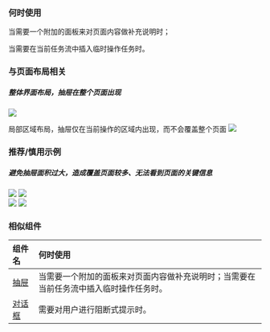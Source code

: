 

### 何时使用

当需要一个附加的面板来对页面内容做补充说明时；

当需要在当前任务流中插入临时操作任务时。

### 与页面布局相关

##### 整体界面布局，抽屉在整个页面出现

![](https://oteam-tdesign-1258344706.cos.ap-guangzhou.myqcloud.com/site/design/%E6%8A%BD%E5%B1%89-%E6%95%B4%E4%BD%93%E9%A1%B5%E9%9D%A2%E5%B8%83%E5%B1%80@2x.png)

局部区域布局，抽屉仅在当前操作的区域内出现，而不会覆盖整个页面
![](https://oteam-tdesign-1258344706.cos.ap-guangzhou.myqcloud.com/site/design/%E6%8A%BD%E5%B1%89-%E5%B1%80%E9%83%A8%E9%A1%B5%E9%9D%A2%E5%B8%83%E5%B1%80@2x.png)

### 推荐/慎用示例

##### 避免抽屉面积过大，造成覆盖页面较多、无法看到页面的关键信息

<div class="legend">
  <div class="item">
    <img src="https://oteam-tdesign-1258344706.cos.ap-guangzhou.myqcloud.com/site/design/%E6%8A%BD%E5%B1%89-3@2x.png" />
    <img class="tag" src="https://oteam-tdesign-1258344706.cos.ap-guangzhou.myqcloud.com/site/doc/good.png" />
  </div>

  <div class="item">
    <img src="https://oteam-tdesign-1258344706.cos.ap-guangzhou.myqcloud.com/site/design/%E6%8A%BD%E5%B1%89-4@2x.png" />
    <img class="tag" src="https://oteam-tdesign-1258344706.cos.ap-guangzhou.myqcloud.com/site/doc/bad.png" />
  </div>
</div>

### 相似组件

| 组件名 | 何时使用                                                                                |
| :----- | :-------------------------------------------------------------------------------------- |
| [抽屉](./drawer)  | 当需要一个附加的面板来对页面内容做补充说明时；当需要在当前任务流中插入临时操作任务时。  |
| [对话框](./dailog) | 需要对用户进行阻断式提示时。                                                            |

